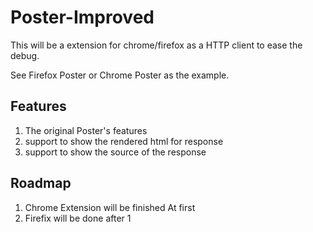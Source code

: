 Poster-Improved
===============

This will be a extension for chrome/firefox as a HTTP client to ease the debug.

See Firefox Poster or Chrome Poster as the example.

## Features

1. The original Poster's features
2. support to show the rendered html for response
3. support to show the source of the response


## Roadmap

1. Chrome Extension will be finished At first
2. Firefix will be done after 1
